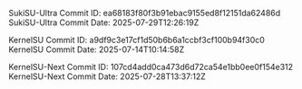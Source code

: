 SukiSU-Ultra Commit ID: ea68183f80f3b91ebac9155ed8f12151da62486d
SukiSU-Ultra Commit Date: 2025-07-29T12:26:19Z

KernelSU Commit ID: a9df9c3e17cf1d50b6b6a1ccbf3cf100b94f30c0
KernelSU Commit Date: 2025-07-14T10:14:58Z

KernelSU-Next Commit ID: 107cd4add0ca473d6d72ca54e1bb0ee0f154e312
KernelSU-Next Commit Date: 2025-07-28T13:37:12Z

